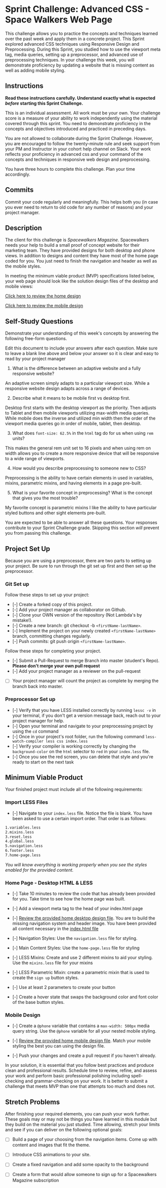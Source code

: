 # Sprint Challenge: Advanced CSS - Space Walkers Web Page

This challenge allows you to practice the concepts and techniques learned over the past week and apply them in a concrete project. This Sprint explored advanced CSS techniques using Responsive Design and Preprocessing. During this Sprint, you studied how to use the viewport meta tag, media queries, setting up a preprocessor, and advanced use of preprocessing techniques. In your challenge this week, you will demonstrate proficiency by updating a website that is missing content as well as adding mobile styling.

## Instructions

**Read these instructions carefully. Understand exactly what is expected _before_ starting this Sprint Challenge.**

This is an individual assessment. All work must be your own. Your challenge score is a measure of your ability to work independently using the material covered through this sprint. You need to demonstrate proficiency in the concepts and objectives introduced and practiced in preceding days.

You are not allowed to collaborate during the Sprint Challenge. However, you are encouraged to follow the twenty-minute rule and seek support from your PM and Instructor in your cohort help channel on Slack. Your work reflects your proficiency in advanced css and your command of the concepts and techniques in responsive web design and preprocessing.

You have three hours to complete this challenge. Plan your time accordingly.

## Commits

Commit your code regularly and meaningfully. This helps both you (in case you ever need to return to old code for any number of reasons) and your project manager.

## Description

The client for this challenge is _Spacewalkers Magazine_. Spacewalkers needs your help to build a small proof of concept website for their marketing team. They have provided designs for both desktop and phone views. In addition to designs and content they have most of the home page coded for you. You just need to finish the navigation and header as well as the mobile styles.

In meeting the minimum viable product (MVP) specifications listed below, your web page should look like the solution design files of the desktop and mobile views:

[Click here to review the home design](design-files/home-desktop.png)

[Click here to review the mobile design](design-files/home-mobile.png)

## Self-Study Questions

Demonstrate your understanding of this week's concepts by answering the following free-form questions.

Edit this document to include your answers after each question. Make sure to leave a blank line above and below your answer so it is clear and easy to read by your project manager

1. What is the difference between an adaptive website and a fully responsive website?

An adaptive screen simply adapts to a particular viewport size. While a responsive website design adapts across a range of devices. 

2. Describe what it means to be mobile first vs desktop first.

Desktop first starts with the desktop viewport as the priority. Then adjusts to Tablet and then mobile viewports utilizing max-width media queries. While mobile does the inverse and utilized min width then the order of the viewport media queries go in order of mobile, tablet, then desktop. 

3. What does `font-size: 62.5%` in the `html` tag do for us when using `rem` units?

This makes the general rem unit set to 16 pixels and when using rem on width allows you to create a more responsive device that will be responsive to a wide range of viewports. 

4. How would you describe preprocessing to someone new to CSS?

Preprocessing is the ability to have certain elements in used in variables, mixins, parametric mixins, and having elements in a page pre-built. 

5. What is your favorite concept in preprocessing? What is the concept that gives you the most trouble?

My favorite concept is parametric mixins I like the ability to have particular styled buttons and other sight elements pre-built. 

You are expected to be able to answer all these questions. Your responses contribute to your Sprint Challenge grade. Skipping this section *will* prevent you from passing this challenge.

## Project Set Up

Because you are using a preprocessor, there are two parts to setting up your project.  Be sure to run through the git set up first and then set up the preprocessor.

### Git Set up

Follow these steps to set up your project:

- [-] Create a forked copy of this project.
- [-] Add your project manager as collaborator on Github.
- [-] Clone your OWN version of the repository (Not Lambda's by mistake!).
- [-] Create a new branch: git checkout -b `<firstName-lastName>`.
- [-] Implement the project on your newly created `<firstName-lastName>` branch, committing changes regularly.
- [-] Push commits: git push origin `<firstName-lastName>`.
 
Follow these steps for completing your project.

- [-] Submit a Pull-Request to merge <firstName-lastName> Branch into master (student's  Repo). **Please don't merge your own pull request**
- [-] Add your project manager as a reviewer on the pull-request
- [ ] Your project manager will count the project as complete by merging the branch back into master.
 

### Preprocessor Set up

* [-] Verify that you have LESS installed correctly by running `lessc -v` in your terminal, if you don't get a version message back, reach out to your project manager for help.
* [-] Open your terminal and navigate to your preprocessing project by using the `cd` command
* [-] Once in your project's root folder, run the following command `less-watch-compiler less css index.less`
* [-] Verify your compiler is working correctly by changing the `background-color` on the `html` selector to `red` in your `index.less` file.
* [-] Once you see the red screen, you can delete that style and you're ready to start on the next task

## Minimum Viable Product

Your finished project must include all of the following requirements:

### Import LESS Files

* [-] Navigate to your `index.less` file. Notice the file is blank. You have been asked to use a certain import order. That order is as follows:

```markdown
1.variables.less
2.mixins.less
3.reset.less
4.global.less
5.navigation.less
6.footer.less
7.home-page.less
```

_You will know everything is working properly when you see the styles enabled for the provided content._  

### Home Page - Desktop HTML & LESS

* [-] Take 10 minutes to review the code that has already been provided for you. Take time to see how the home page was built.

* [-] Add a viewport meta tag to the head of your index.html page

* [-] [Review the provided home desktop design file](design-files/home-desktop.png). You are to build the missing navigation system and header image. You have been provided all content necessary in the [index.html file](index.html)

* [-] Navigation Styles: Use the `navigation.less` file for styling.

* [-] Main Content Styles: Use the `home-page.less` file for styling

* [-] LESS Mixins: Create and use 2 different mixins to aid your styling. Use the `mixins.less` file for your mixins

* [-] LESS Parametric Mixin: create a parametric mixin that is used to create the `sign up` button styles.

* [-]  Use at least 2 parameters to create your button

* [-] Create a hover state that swaps the background color and font color of the base button styles.

### Mobile Design

* [-] Create a `@phone` variable that contains a `max-width: 500px` media query string. Use the `@phone` variable for all your nested mobile styling.

* [-] [Review the provided home mobile design file](design-files/home-mobile.png). Match your mobile styling the best you can using the design file.

* [-] Push your changes and create a pull request if you haven't already.

In your solution, it is essential that you follow best practices and produce clean and professional results. Schedule time to review, refine, and assess your work and perform basic professional polishing including spell-checking and grammar-checking on your work. It is better to submit a challenge that meets MVP than one that attempts too much and does not.

## Stretch Problems

After finishing your required elements, you can push your work further. These goals may or may not be things you have learned in this module but they build on the material you just studied. Time allowing, stretch your limits and see if you can deliver on the following optional goals:

* [ ] Build a page of your choosing from the navigation items. Come up with content and images that fit the theme.

* [ ] Introduce CSS animations to your site.

* [ ] Create a fixed navigation and add some opacity to the background

* [ ] Create a form that would allow someone to sign up for a Spacewalkers Magazine subscription